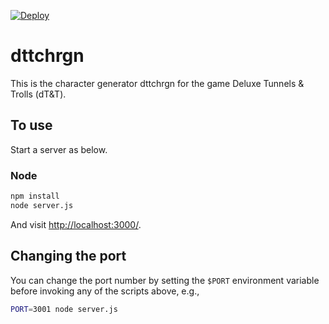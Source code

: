 [![Deploy](https://www.herokucdn.com/deploy/button.png)](https://heroku.com/deploy)

# dttchrgn

This is the character generator dttchrgn for the game Deluxe Tunnels & Trolls (dT&T). 

## To use

Start a server as below.

### Node

```sh
npm install
node server.js
```

And visit <http://localhost:3000/>. 

## Changing the port

You can change the port number by setting the `$PORT` environment variable before invoking any of the scripts above, e.g.,

```sh
PORT=3001 node server.js
```
